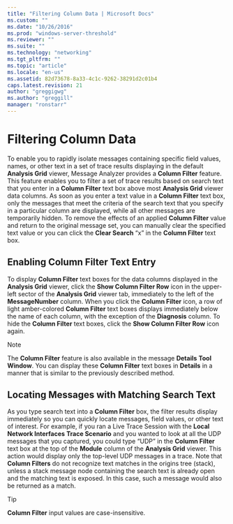 ```yaml
---
title: "Filtering Column Data | Microsoft Docs"
ms.custom: ""
ms.date: "10/26/2016"
ms.prod: "windows-server-threshold"
ms.reviewer: ""
ms.suite: ""
ms.technology: "networking"
ms.tgt_pltfrm: ""
ms.topic: "article"
ms.locale: "en-us"
ms.assetid: 82d73678-8a33-4c1c-9262-38291d2c01b4
caps.latest.revision: 21
author: "greggigwg"
ms.author: "greggill"
manager: "ronstarr"
---
```

# Filtering Column Data
To enable you to rapidly isolate messages containing specific field values, names, or other text in a set of trace results displaying in the default **Analysis Grid** viewer, Message Analyzer provides a **Column Filter** feature. This feature enables you to filter a set of trace results based on search text that you enter in a **Column Filter** text box above most **Analysis Grid** viewer data columns. As soon as you enter a text value in a **Column Filter** text box, only the messages that meet the criteria of the search text that you specify in a particular column are displayed, while all other messages are temporarily hidden. To remove the effects of an applied **Column Filter** value and return to the original message set, you can manually clear the specified text value or you can click the **Clear Search** “x” in the **Column Filter** text box.  
  
## Enabling Column Filter Text Entry  
 To display **Column Filter** text boxes for the data columns displayed in the **Analysis Grid** viewer, click the **Show Column Filter Row** icon in the upper-left sector of the **Analysis Grid** viewer tab, immediately to the left of the **MessageNumber** column. When you click the **Column Filter** icon, a row of light amber-colored **Column Filter** text boxes displays immediately below the name of each column, with the exception of the **Diagnosis** column. To hide the **Column Filter** text boxes, click the **Show Column Filter Row** icon again.  
  
> [!NOTE]
>  The **Column Filter** feature is also available in the message **Details** **Tool Window**. You can display these **Column Filter** text boxes in **Details** in a manner that is similar to the previously described method.  
  
## Locating Messages with Matching Search Text  
 As you type search text into a **Column Filter** box, the filter results display immediately so you can quickly locate messages, field values, or other text of interest. For example, if you ran a Live Trace Session with the **Local Network Interfaces** **Trace Scenario** and you wanted to look at all the UDP messages that you captured, you could type “UDP” in the **Column Filter** text box at the top of the **Module** column of the **Analysis Grid** viewer. This action would display only the top-level UDP messages in a trace. Note that **Column Filters** do not recognize text matches in the origins tree (stack), unless a stack message node containing the search text is already open and the matching text is exposed. In this case, such a message would also be returned as a match.  
  
> [!TIP]
>  **Column Filter** input values are case-insensitive.
